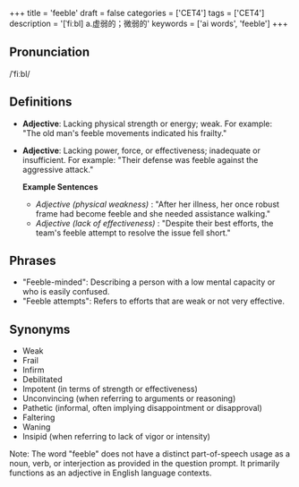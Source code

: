 +++
title = 'feeble'
draft = false
categories = ['CET4']
tags = ['CET4']
description = '[ˈfiːbl] a.虚弱的；微弱的'
keywords = ['ai words', 'feeble']
+++

## Pronunciation
/ˈfiːbl/

## Definitions
- **Adjective**: Lacking physical strength or energy; weak. For example: "The old man's feeble movements indicated his frailty."
- **Adjective**: Lacking power, force, or effectiveness; inadequate or insufficient. For example: "Their defense was feeble against the aggressive attack."
  
  **Example Sentences**
  - _Adjective (physical weakness)_ : "After her illness, her once robust frame had become feeble and she needed assistance walking."
  - _Adjective (lack of effectiveness)_ : "Despite their best efforts, the team's feeble attempt to resolve the issue fell short."

## Phrases
- "Feeble-minded": Describing a person with a low mental capacity or who is easily confused.
- "Feeble attempts": Refers to efforts that are weak or not very effective.

## Synonyms
- Weak
- Frail
- Infirm
- Debilitated
- Impotent (in terms of strength or effectiveness)
- Unconvincing (when referring to arguments or reasoning)
- Pathetic (informal, often implying disappointment or disapproval) 
- Faltering
- Waning
- Insipid (when referring to lack of vigor or intensity)

Note: The word "feeble" does not have a distinct part-of-speech usage as a noun, verb, or interjection as provided in the question prompt. It primarily functions as an adjective in English language contexts.
